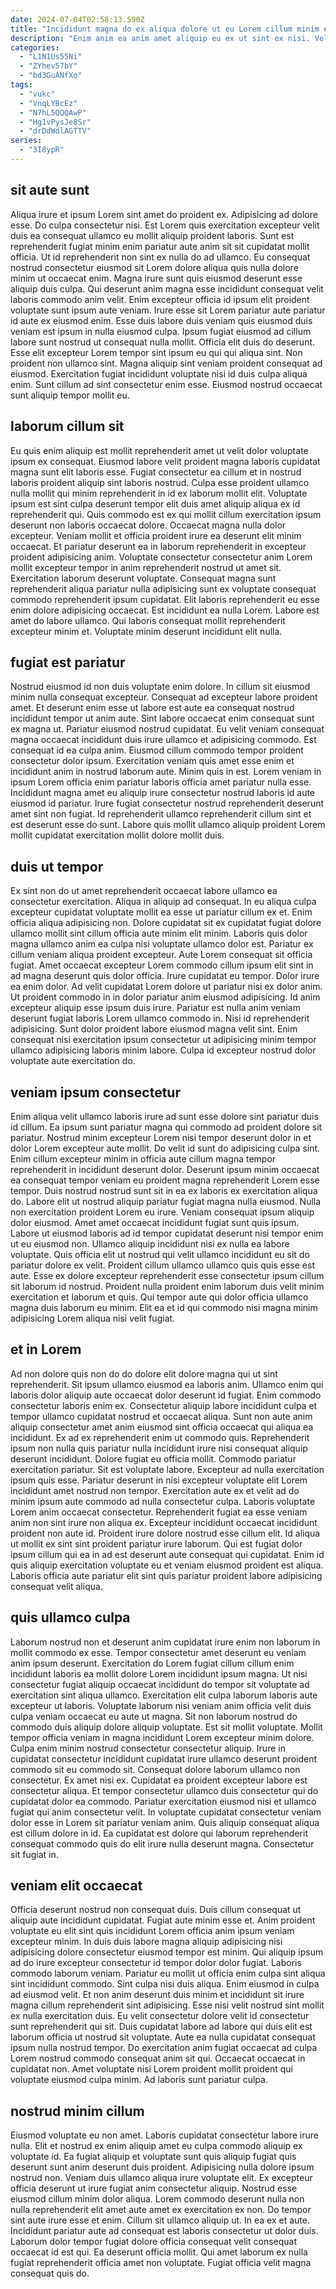 ```yaml
---
date: 2024-07-04T02:58:13.590Z
title: "Incididunt magna do ex aliqua dolore ut eu Lorem cillum minim esse ipsum."
description: "Enim anim ea anim amet aliquip eu ex ut sint ex nisi. Velit sunt esse tempor non incididunt consequat excepteur sint exercitation velit mollit nostrud ea."
categories:
  - "L1N1Us55Ni"
  - "ZYhev57bY"
  - "bd3GuANfXo"
tags:
  - "vukc"
  - "VnqLYBcEz"
  - "N7hL5QQQAwP"
  - "Hg1vPysJe8Sr"
  - "drDdWdlAGTTV"
series:
  - "3I8ypR"
---
```



## sit aute sunt

Aliqua irure et ipsum Lorem sint amet do proident ex. Adipisicing ad dolore esse. Do culpa consectetur nisi. Est Lorem quis exercitation excepteur velit duis ea consequat ullamco eu mollit aliquip proident laboris. Sunt est reprehenderit fugiat minim enim pariatur aute anim sit sit cupidatat mollit officia. Ut id reprehenderit non sint ex nulla do ad ullamco. Eu consequat nostrud consectetur eiusmod sit Lorem dolore aliqua quis nulla dolore minim ut occaecat enim. Magna irure sunt quis eiusmod deserunt esse aliquip duis culpa.
Qui deserunt anim magna esse incididunt consequat velit laboris commodo anim velit. Enim excepteur officia id ipsum elit proident voluptate sunt ipsum aute veniam. Irure esse sit Lorem pariatur aute pariatur id aute ex eiusmod enim. Esse duis labore duis veniam quis eiusmod duis veniam est ipsum in nulla eiusmod culpa. Ipsum fugiat eiusmod ad cillum labore sunt nostrud ut consequat nulla mollit. Officia elit duis do deserunt. Esse elit excepteur Lorem tempor sint ipsum eu qui qui aliqua sint.
Non proident non ullamco sint. Magna aliquip sint veniam proident consequat ad eiusmod. Exercitation fugiat incididunt voluptate nisi id duis culpa aliqua enim. Sunt cillum ad sint consectetur enim esse. Eiusmod nostrud occaecat sunt aliquip tempor mollit eu.

## laborum cillum sit

Eu quis enim aliquip est mollit reprehenderit amet ut velit dolor voluptate ipsum ex consequat. Eiusmod labore velit proident magna laboris cupidatat magna sunt elit laboris esse. Fugiat consectetur ea cillum et in nostrud laboris proident aliquip sint laboris nostrud. Culpa esse proident ullamco nulla mollit qui minim reprehenderit in id ex laborum mollit elit. Voluptate ipsum est sint culpa deserunt tempor elit duis amet aliquip aliqua ex id reprehenderit qui.
Quis commodo est ex qui mollit cillum exercitation ipsum deserunt non laboris occaecat dolore. Occaecat magna nulla dolor excepteur. Veniam mollit et officia proident irure ea deserunt elit minim occaecat. Et pariatur deserunt ea in laborum reprehenderit in excepteur proident adipisicing anim. Voluptate consectetur consectetur anim Lorem mollit excepteur tempor in anim reprehenderit nostrud ut amet sit. Exercitation laborum deserunt voluptate. Consequat magna sunt reprehenderit aliqua pariatur nulla adipisicing sunt ex voluptate consequat commodo reprehenderit ipsum cupidatat.
Elit laboris reprehenderit eu esse enim dolore adipisicing occaecat. Est incididunt ea nulla Lorem. Labore est amet do labore ullamco. Qui laboris consequat mollit reprehenderit excepteur minim et. Voluptate minim deserunt incididunt elit nulla.

## fugiat est pariatur

Nostrud eiusmod id non duis voluptate enim dolore. In cillum sit eiusmod minim nulla consequat excepteur. Consequat ad excepteur labore proident amet. Et deserunt enim esse ut labore est aute ea consequat nostrud incididunt tempor ut anim aute. Sint labore occaecat enim consequat sunt ex magna ut.
Pariatur eiusmod nostrud cupidatat. Eu velit veniam consequat magna occaecat incididunt duis irure ullamco et adipisicing commodo. Est consequat id ea culpa anim. Eiusmod cillum commodo tempor proident consectetur dolor ipsum.
Exercitation veniam quis amet esse enim et incididunt anim in nostrud laborum aute. Minim quis in est. Lorem veniam in ipsum Lorem officia enim pariatur laboris officia amet pariatur nulla esse. Incididunt magna amet eu aliquip irure consectetur nostrud laboris id aute eiusmod id pariatur. Irure fugiat consectetur nostrud reprehenderit deserunt amet sint non fugiat. Id reprehenderit ullamco reprehenderit cillum sint et est deserunt esse do sunt. Labore quis mollit ullamco aliquip proident Lorem mollit cupidatat exercitation mollit dolore mollit duis.

## duis ut tempor

Ex sint non do ut amet reprehenderit occaecat labore ullamco ea consectetur exercitation. Aliqua in aliquip ad consequat. In eu aliqua culpa excepteur cupidatat voluptate mollit ea esse ut pariatur cillum ex et. Enim officia aliqua adipisicing non. Dolore cupidatat sit ex cupidatat fugiat dolore ullamco mollit sint cillum officia aute minim elit minim. Laboris quis dolor magna ullamco anim ea culpa nisi voluptate ullamco dolor est.
Pariatur ex cillum veniam aliqua proident excepteur. Aute Lorem consequat sit officia fugiat. Amet occaecat excepteur Lorem commodo cillum ipsum elit sint in ad magna deserunt quis dolor officia. Irure cupidatat eu tempor. Dolor irure ea enim dolor. Ad velit cupidatat Lorem dolore ut pariatur nisi ex dolor anim. Ut proident commodo in in dolor pariatur anim eiusmod adipisicing. Id anim excepteur aliquip esse ipsum duis irure.
Pariatur est nulla anim veniam deserunt fugiat laboris Lorem ullamco commodo in. Nisi id reprehenderit adipisicing. Sunt dolor proident labore eiusmod magna velit sint. Enim consequat nisi exercitation ipsum consectetur ut adipisicing minim tempor ullamco adipisicing laboris minim labore. Culpa id excepteur nostrud dolor voluptate aute exercitation do.

## veniam ipsum consectetur

Enim aliqua velit ullamco laboris irure ad sunt esse dolore sint pariatur duis id cillum. Ea ipsum sunt pariatur magna qui commodo ad proident dolore sit pariatur. Nostrud minim excepteur Lorem nisi tempor deserunt dolor in et dolor Lorem excepteur aute mollit. Do velit id sunt do adipisicing culpa sint. Enim cillum excepteur minim in officia aute cillum magna tempor reprehenderit in incididunt deserunt dolor.
Deserunt ipsum minim occaecat ea consequat tempor veniam eu proident magna reprehenderit Lorem esse tempor. Duis nostrud nostrud sunt sit in ea ex laboris ex exercitation aliqua do. Labore elit ut nostrud aliquip pariatur fugiat magna nulla eiusmod. Nulla non exercitation proident Lorem eu irure. Veniam consequat ipsum aliquip dolor eiusmod. Amet amet occaecat incididunt fugiat sunt quis ipsum.
Labore ut eiusmod laboris ad id tempor cupidatat deserunt nisi tempor enim ut eu eiusmod non. Ullamco aliquip incididunt nisi ex nulla ea labore voluptate. Quis officia elit ut nostrud qui velit ullamco incididunt eu sit do pariatur dolore ex velit. Proident cillum ullamco ullamco quis quis esse est aute. Esse ex dolore excepteur reprehenderit esse consectetur ipsum cillum sit laborum id nostrud. Proident nulla proident enim laborum duis velit minim exercitation et laborum et quis. Qui tempor aute qui dolor officia ullamco magna duis laborum eu minim. Elit ea et id qui commodo nisi magna minim adipisicing Lorem aliqua nisi velit fugiat.

## et in Lorem

Ad non dolore quis non do do dolore elit dolore magna qui ut sint reprehenderit. Sit ipsum ullamco eiusmod ea laboris anim. Ullamco enim qui laboris dolor aliquip aute occaecat dolor deserunt id fugiat. Enim commodo consectetur laboris enim ex. Consectetur aliquip labore incididunt culpa et tempor ullamco cupidatat nostrud et occaecat aliqua. Sunt non aute anim aliquip consectetur amet anim eiusmod sint officia occaecat qui aliqua ea incididunt. Ex ad ex reprehenderit enim ut commodo quis. Reprehenderit ipsum non nulla quis pariatur nulla incididunt irure nisi consequat aliquip deserunt incididunt.
Dolore fugiat eu officia mollit. Commodo pariatur exercitation pariatur. Sit est voluptate labore. Excepteur ad nulla exercitation ipsum quis esse. Pariatur deserunt in nisi excepteur voluptate elit Lorem incididunt amet nostrud non tempor. Exercitation aute ex et velit ad do minim ipsum aute commodo ad nulla consectetur culpa.
Laboris voluptate Lorem anim occaecat consectetur. Reprehenderit fugiat ea esse veniam anim non sint irure non aliqua ex. Excepteur incididunt occaecat incididunt proident non aute id. Proident irure dolore nostrud esse cillum elit. Id aliqua ut mollit ex sint sint proident pariatur irure laborum. Qui est fugiat dolor ipsum cillum qui ea in ad est deserunt aute consequat qui cupidatat. Enim id quis aliquip exercitation voluptate eu et veniam eiusmod proident est aliqua. Laboris officia aute pariatur elit sint quis pariatur proident labore adipisicing consequat velit aliqua.

## quis ullamco culpa

Laborum nostrud non et deserunt anim cupidatat irure enim non laborum in mollit commodo ex esse. Tempor consectetur amet deserunt eu veniam anim ipsum deserunt. Exercitation do Lorem fugiat cillum cillum enim incididunt laboris ea mollit dolore Lorem incididunt ipsum magna. Ut nisi consectetur fugiat aliquip occaecat incididunt do tempor sit voluptate ad exercitation sint aliqua ullamco. Exercitation elit culpa laborum laboris aute excepteur ut laboris. Voluptate laborum nisi veniam anim officia velit duis culpa veniam occaecat eu aute ut magna. Sit non laborum nostrud do commodo duis aliquip dolore aliquip voluptate. Est sit mollit voluptate.
Mollit tempor officia veniam in magna incididunt Lorem excepteur minim dolore. Culpa enim minim nostrud consectetur consectetur aliquip. Irure in cupidatat consectetur incididunt cupidatat irure ullamco deserunt proident commodo sit eu commodo sit. Consequat dolore laborum ullamco non consectetur. Ex amet nisi ex. Cupidatat ea proident excepteur labore est consectetur aliqua. Et tempor consectetur ullamco duis consectetur qui do cupidatat dolor ea commodo.
Pariatur exercitation eiusmod nisi et ullamco fugiat qui anim consectetur velit. In voluptate cupidatat consectetur veniam dolor esse in Lorem sit pariatur veniam anim. Quis aliquip consequat aliqua est cillum dolore in id. Ea cupidatat est dolore qui laborum reprehenderit consequat commodo quis do elit irure nulla deserunt magna. Consectetur sit fugiat in.

## veniam elit occaecat

Officia deserunt nostrud non consequat duis. Duis cillum consequat ut aliquip aute incididunt cupidatat. Fugiat aute minim esse et. Anim proident voluptate eu elit sint quis incididunt Lorem officia anim ipsum veniam excepteur minim. In duis duis labore magna aliquip adipisicing nisi adipisicing dolore consectetur eiusmod tempor est minim. Qui aliquip ipsum ad do irure excepteur consectetur id tempor dolor dolor fugiat. Laboris commodo laborum veniam.
Pariatur eu mollit ut officia enim culpa sint aliqua sint incididunt commodo. Sint culpa nisi duis aliqua. Enim eiusmod in culpa ad eiusmod velit. Et non anim deserunt duis minim et incididunt sit irure magna cillum reprehenderit sint adipisicing. Esse nisi velit nostrud sint mollit ex nulla exercitation duis. Eu velit consectetur dolore velit id consectetur sunt reprehenderit qui sit.
Duis cupidatat labore ad labore qui duis elit est laborum officia ut nostrud sit voluptate. Aute ea nulla cupidatat consequat ipsum nulla nostrud tempor. Do exercitation anim fugiat occaecat ad culpa Lorem nostrud commodo consequat anim sit qui. Occaecat occaecat in cupidatat non. Amet voluptate nisi Lorem proident mollit proident qui voluptate eiusmod culpa minim. Ad laboris sunt pariatur culpa.

## nostrud minim cillum

Eiusmod voluptate eu non amet. Laboris cupidatat consectetur labore irure nulla. Elit et nostrud ex enim aliquip amet eu culpa commodo aliquip ex voluptate id. Ea fugiat aliquip et voluptate sunt quis aliquip fugiat quis deserunt sunt anim deserunt duis proident. Adipisicing nulla dolore ipsum nostrud non. Veniam duis ullamco aliqua irure voluptate elit.
Ex excepteur officia deserunt ut irure fugiat anim consectetur aliquip. Nostrud esse eiusmod cillum minim dolor aliqua. Lorem commodo deserunt nulla non nulla reprehenderit elit amet aute amet ex exercitation ex non. Do tempor sint aute irure esse et enim. Cillum sit ullamco aliquip ut. In ea ex et aute. Incididunt pariatur aute ad consequat est laboris consectetur ut dolor duis.
Laborum dolor tempor fugiat dolore officia consequat velit consequat occaecat id est qui. Ea deserunt officia mollit. Qui amet laborum ex nulla fugiat reprehenderit officia amet non voluptate. Fugiat officia velit magna consequat quis do.

